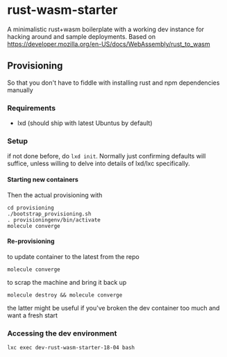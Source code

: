 # rust-wasm-starter

A minimalistic rust+wasm boilerplate with a working dev instance for hacking around and sample deployments.
Based on https://developer.mozilla.org/en-US/docs/WebAssembly/rust_to_wasm

## Provisioning

So that you don't have to fiddle with installing rust and npm dependencies manually


### Requirements

* lxd (should ship with latest Ubuntus by default)

### Setup

if not done before, do `lxd init`. Normally just confirming defaults will suffice,
unless willing to delve into details of lxd/lxc specifically.


#### Starting new containers

Then the actual provisioning with

    cd provisioning
    ./bootstrap_provisioning.sh
    . provisioningenv/bin/activate
    molecule converge

#### Re-provisioning

to update container to the latest from the repo

    molecule converge

to scrap the machine and bring it back up

    molecule destroy && molecule converge

the latter might be useful if you've broken the dev container too much and want a fresh start


### Accessing the dev environment

    lxc exec dev-rust-wasm-starter-18-04 bash